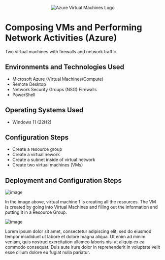 <p align="center">
<img src="https://ms-azuretools.gallerycdn.vsassets.io/extensions/ms-azuretools/vscode-azurevirtualmachines/0.6.5/1684355349075/Microsoft.VisualStudio.Services.Icons.Default" alt="Azure Virtual Machines Logo"/>
</p>

<h1>Composing VMs and Performing Network Activities (Azure)</h1>
  Two virtual machines with firewalls and network traffic.

<h2>Environments and Technologies Used</h2>

- Microsoft Azure (Virtual Machines/Compute)
- Remote Desktop
- Network Security Groups (NSG) Firewalls
- PowerShell

<h2>Operating Systems Used </h2>

- Windows 11 (22H2)

<h2>Configuration Steps</h2>

- Create a resource group
- Create a virtual nework
- Create a subnet inside of virtual network
- Create two virtual machines (VMs)

<h2>Deployment and Configuration Steps</h2>

![image](https://github.com/Keyla-Mendez43/Composing-VMs-and-Performing-Network-Activities/assets/174077223/a90a6e36-365e-4785-8fb2-c213ff042362)

In the image above, virtual machine 1 is creating all the resources. The VM is created by going into Virtual Machines and filling out the information and putting it in a Resource Group.

![image](https://github.com/Keyla-Mendez43/Composing-VMs-and-Performing-Network-Activities/assets/174077223/3ad3d45f-d1a9-4b9b-bd6c-3e64548f087b)

Lorem ipsum dolor sit amet, consectetur adipiscing elit, sed do eiusmod tempor incididunt ut labore et dolore magna aliqua. Ut enim ad minim veniam, quis nostrud exercitation ullamco laboris nisi ut aliquip ex ea commodo consequat. Duis aute irure dolor in reprehenderit in voluptate velit esse cillum dolore eu fugiat nulla pariatur.
